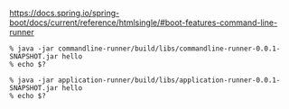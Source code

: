 
https://docs.spring.io/spring-boot/docs/current/reference/htmlsingle/#boot-features-command-line-runner

```
% java -jar commandline-runner/build/libs/commandline-runner-0.0.1-SNAPSHOT.jar hello
% echo $?

% java -jar application-runner/build/libs/application-runner-0.0.1-SNAPSHOT.jar hello  
% echo $?
```
